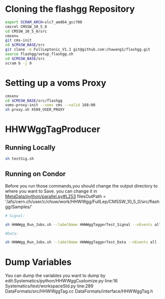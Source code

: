 
# Cloning the flashgg Repository

```bash
export SCRAM_ARCH=slc7_amd64_gcc700
cmsrel CMSSW_10_5_0 
cd CMSSW_10_5_0/src
cmsenv
git cms-init
cd $CMSSW_BASE/src 
git clone -b FullLeptonic_V1.1 git@github.com:chuwang1/flashgg.git
source flashgg/setup_flashgg.sh
cd $CMSSW_BASE/src
scram b -j 9
```

# Setting up a voms Proxy

```bash
cmsenv
cd $CMSSW_BASE/src/flashgg
voms-proxy-init --voms cms --valid 168:00
sh proxy.sh X509_USER_PROXY
```

# HHWWggTagProducer

## Running Locally

```bash
sh testSig.sh
```

## Running on Condor

Before you run those commands,you should change the output directory to where you want to Save.
you can change it in [MetaData/python/parallel.py#L253](https://github.com/IHEP-CMS-HHWWgg/flashgg/blob/310ab91cfb51c2e490148e3836cec54c627b5fa2/MetaData/python/parallel.py#L253)
filesOutPath = '/afs/cern.ch/user/c/chuw/work/HHWWgg/FullLep/CMSSW_10_5_0/src/flashgg/Samples/'

```bash
# Signal:

sh HHWWgg_Run_Jobs.sh --labelName HHWWggTaggerTest_Signal --nEvents all --json Taggers/test/HHWWgg_Full/HHWWgg_Signal_2017.json -g -w

#Data:

sh HHWWgg_Run_Jobs.sh --labelName HHWWggTaggerTest_Data --nEvents all --json Taggers/test/HHWWgg_Full/HHWWgg_Data_All_2017.json -g -w
```

# Dump Variables

You can dump the variables you want to dump by edit:Systematics/python/HHWWggCustomize.py line:16
Systematics/test/workspaceStd.py line:289
DataFormats/src/HHWWggTag.cc
DataFormats/interface/HHWWggTag.h


